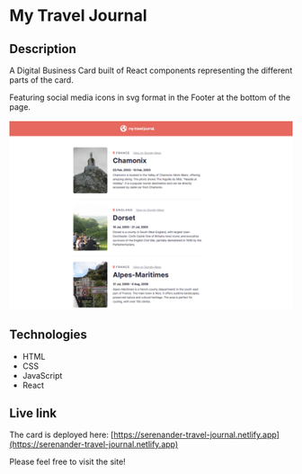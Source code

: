 # My Travel Journal

## Description
A Digital Business Card built of React components representing the different parts of the card.

Featuring social media icons in svg format in the Footer at the bottom of the page.
<br/>
<br/>
<img src="travel-journal.png" alt="Screenshot." width="600px"/>

## Technologies
- HTML
- CSS
- JavaScript
- React

## Live link
The card is deployed here:
[https://serenander-travel-journal.netlify.app](https://serenander-travel-journal.netlify.app)

Please feel free to visit the site!
